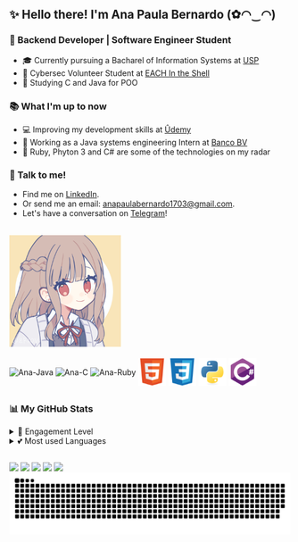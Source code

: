 ## ✨ Hello there! I'm Ana Paula Bernardo  (✿◠‿◠)

  ### 👾 Backend Developer | Software Engineer Student
  
- 🎓 Currently pursuing a Bacharel of Information Systems at [USP](https://www5.usp.br/)
- 🧩 Cybersec Volunteer Student at [EACH In the Shell](https://intheshell.page/sobre/membros/)
- 🦉 Studying C and Java for POO

### 📚 What I'm up to now 

- 💻 Improving my development skills at [Ûdemy](https://udemy.com.br/)
- 💙 Working as a Java systems engineering Intern at [Banco BV](https://www.bv.com.br/)
- 🌱 Ruby, Phyton 3 and C# are some of the technologies on my radar

### 💬 Talk to me!
- Find me on [LinkedIn](https://www.linkedin.com/in/ana-paula-b-/).
- Or send me an email: [anapaulabernardo1703@gmail.com](mailto:anapaulabernardo1703@gmail.com).
- Let's have a conversation on [Telegram](https://t.me/talktoanap)!
<br>

<img alt="kawaii girl" src="ezgif.com-animated-gif-maker.gif" width="200" height="200" />


<div style="display: inline_block"><br>
  <img align="center" alt="Ana-Java" height="50" width="50" src="https://cdn.jsdelivr.net/gh/devicons/devicon@latest/icons/java/java-original-wordmark.svg" />
  <img align="center" alt="Ana-C" height="50" width="50" src="https://cdn.jsdelivr.net/gh/devicons/devicon@latest/icons/c/c-original.svg" />
  <img align="center" alt="Ana-Ruby" height="50" width="50" src="https://cdn.jsdelivr.net/gh/devicons/devicon@latest/icons/ruby/ruby-original-wordmark.svg" />   
  <img align="center" alt="Ana-HTML" height="50" width="50" src="https://raw.githubusercontent.com/devicons/devicon/master/icons/html5/html5-original.svg">
  <img align="center" alt="Ana-CSS" height="50" width="50" src="https://raw.githubusercontent.com/devicons/devicon/master/icons/css3/css3-original.svg">
  <img align="center" alt="Ana-Python" height="50" width="50" src="https://raw.githubusercontent.com/devicons/devicon/master/icons/python/python-original.svg">
  <img align="center" alt="Ana-Csharp" height="50" width="50" src="https://raw.githubusercontent.com/devicons/devicon/master/icons/csharp/csharp-original.svg">
</div>

##

### 📊 My GitHub Stats

<details>
  <summary> 💭 Engagement Level </summary>
  <br>
    <p>
    <img src="https://github-readme-stats.vercel.app/api?username=anasantosdev&show_icons=true&theme=transparent" alt="GitHub Stats">
  </p>
</details>
<details>
  <summary> 💕 Most used Languages </summary>
  <br>
    <p>
    <img src="https://github-readme-stats.vercel.app/api/top-langs/?username=anasantosdev&layout=compact" alt="Top Languages">
  </p>
</details>

##

<div>
  <a href="https://www.instagram.com/talktoanapb/" target="_blank"><img src="https://img.shields.io/badge/-Instagram-%23E4405F?style=for-the-badge&logo=instagram&logoColor=white" target="_blank"></a>
 	<a href="https://www.twitch.tv/cattannaa" target="_blank"><img src="https://img.shields.io/badge/Twitch-9146FF?style=for-the-badge&logo=twitch&logoColor=white" target="_blank"></a>
 <a href="" target="_blank"><img src="https://img.shields.io/badge/Discord-7289DA?style=for-the-badge&logo=discord&logoColor=white" target="_blank"></a> 
  <a href = "mailto:anapaulabernardo1703@gmail.com"><img src="https://img.shields.io/badge/-Gmail-%23333?style=for-the-badge&logo=gmail&logoColor=white" target="_blank"></a>
  <a href="https://www.linkedin.com/in/ana-paula-b-/" target="_blank"><img src="https://img.shields.io/badge/-LinkedIn-%230077B5?style=for-the-badge&logo=linkedin&logoColor=white" target="_blank"></a> 
</div>

<picture>
  <source media="(prefers-color-scheme: dark)" srcset="https://raw.githubusercontent.com/anasantosdev/anasantosdev/output/github-contribution-grid-snake-dark.svg">
  <source media="(prefers-color-scheme: light)" srcset="https://raw.githubusercontent.com/anasantosdev/anasantosdev/output/github-contribution-grid-snake.svg">
  <img alt="github contribution grid snake animation" src="https://raw.githubusercontent.com/anasantosdev/anasantosdev/output/github-contribution-grid-snake.svg">
</picture>

